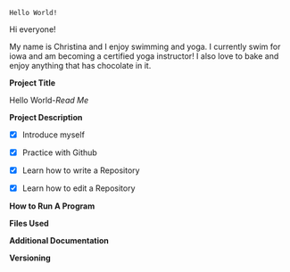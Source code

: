 	Hello World!

Hi everyone!

My name is Christina and I enjoy swimming and yoga. 
I currently swim for iowa and am becoming a certified yoga instructor!
I also love to bake and enjoy anything that has chocolate in it. 

**Project Title**

Hello World-*Read Me*


**Project Description**
- [x] Introduce myself
- [X] Practice with Github
- [x] Learn how to write a Repository
- [x] Learn how to edit a Repository


**How to Run A Program**



**Files Used**


**Additional Documentation**


**Versioning**
